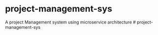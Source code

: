 # project-management-sys
A project Management system using microservice architecture
#   p r o j e c t - m a n a g e m e n t - s y s  
 